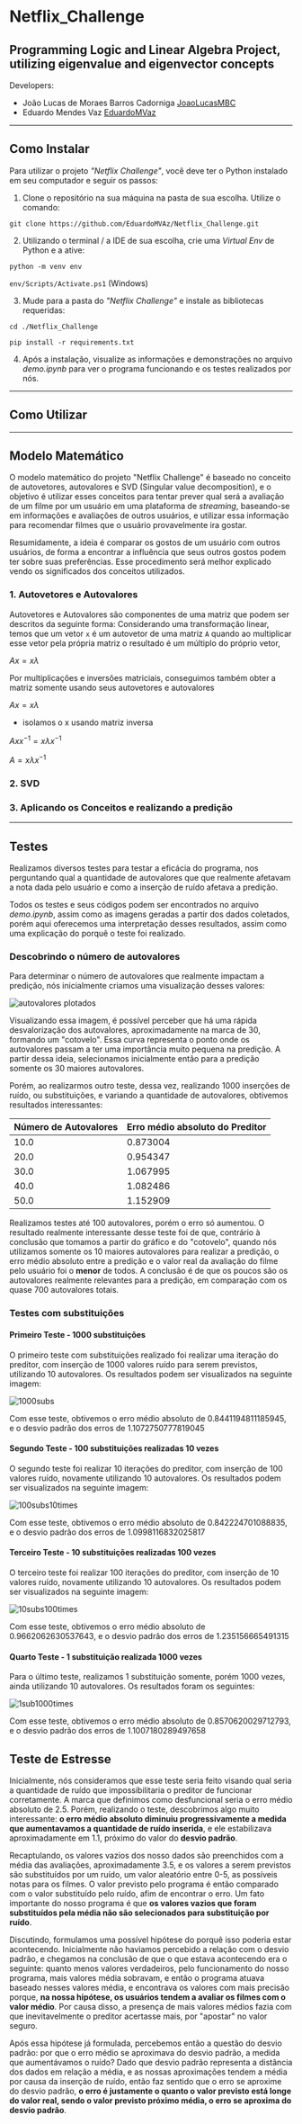 # Netflix_Challenge
## Programming Logic and Linear Algebra Project, utilizing eigenvalue and eigenvector concepts

Developers:

* João Lucas de Moraes Barros Cadorniga [JoaoLucasMBC](https://github.com/JoaoLucasMBC)  
* Eduardo Mendes Vaz [EduardoMVaz](https://github.com/EduardoMVAz)

---

## Como Instalar

Para utilizar o projeto <em>"Netflix Challenge"</em>, você deve ter o Python instalado em seu computador e seguir os passos:

1. Clone o repositório na sua máquina na pasta de sua escolha. Utilize o comando:

`git clone https://github.com/EduardoMVAz/Netflix_Challenge.git`

2. Utilizando o terminal / a IDE de sua escolha, crie uma *Virtual Env* de Python e a ative:

`python -m venv env`

`env/Scripts/Activate.ps1` (Windows)

3. Mude para a pasta do <em>"Netflix Challenge"</em> e instale as bibliotecas requeridas:

`cd ./Netflix_Challenge`

`pip install -r requirements.txt`

4. Após a instalação, visualize as informações e demonstrações no arquivo *demo.ipynb* para ver o programa funcionando e os testes realizados por nós.

--- 

## Como Utilizar

---

## Modelo Matemático

O modelo matemático do projeto "Netflix Challenge" é baseado no conceito de autovetores, autovalores e SVD (Singular value decomposition), e o objetivo é utilizar esses conceitos para tentar prever qual será a avaliação de um filme por um usuário em uma plataforma de _streaming_, baseando-se em informações e avaliações de outros usuários, e utilizar essa informação para recomendar filmes que o usuário provavelmente ira gostar.

Resumidamente, a ideia é comparar os gostos de um usuário com outros usuários, de forma a encontrar a influência que seus outros gostos podem ter sobre suas preferências. Esse procedimento será melhor explicado vendo os significados dos conceitos utilizados.

### 1. Autovetores e Autovalores

Autovetores e Autovalores são componentes de uma matriz que podem ser descritos da seguinte forma:
Considerando uma transformação linear, temos que um vetor `x` é um autovetor de uma matriz `A` quando ao multiplicar esse vetor pela própria matriz o resultado é um múltiplo do próprio vetor,

$Ax = x\lambda$

Por multiplicações e inversões matriciais, conseguimos também obter a matriz somente usando seus autovetores e autovalores

$Ax = x\lambda$

* isolamos o x usando matriz inversa

$Axx^{-1} = x\lambda x^{-1}$

$A = x\lambda x^{-1}$

### 2. SVD


### 3. Aplicando os Conceitos e realizando a predição

---

## Testes

Realizamos diversos testes para testar a eficácia do programa, nos perguntando qual a quantidade de autovalores que que realmente afetavam a nota dada pelo usuário e como a inserção de ruído afetava a predição.

Todos os testes e seus códigos podem ser encontrados no arquivo *demo.ipynb*, assim como as imagens geradas a partir dos dados coletados, porém aqui oferecemos uma interpretação desses resultados, assim como uma explicação do porquê o teste foi realizado.

### Descobrindo o número de autovalores

Para determinar o número de autovalores que realmente impactam a predição, nós inicialmente criamos uma visualização desses valores: 

![autovalores plotados](s.png)

Visualizando essa imagem, é possível perceber que há uma rápida desvalorização dos autovalores, aproximadamente na marca de 30, formando um "cotovelo". Essa curva representa o ponto onde os autovalores passam a ter uma importância muito pequena na predição. A partir dessa ideia, selecionamos inicialmente então para a predição somente os 30 maiores autovalores.

Porém, ao realizarmos outro teste, dessa vez, realizando 1000 inserções de ruído, ou substituições, e variando a quantidade de autovalores, obtivemos resultados interessantes:

| Número de Autovalores | Erro médio absoluto do Preditor |
| --- | --- |
|10.0 |	0.873004 |
|20.0 |	0.954347 |
|30.0	| 1.067995 |
|40.0	| 1.082486 |
|50.0	| 1.152909 |

Realizamos testes até 100 autovalores, porém o erro só aumentou. O resultado realmente interessante desse teste foi de que, contrário à conclusão que tomamos a partir do gráfico e do "cotovelo", quando nós utilizamos somente os 10 maiores autovalores para realizar a predição, o erro médio absoluto entre a predição e o valor real da avaliação do filme pelo usuário foi o **menor** de todos. A conclusão é de que os poucos são os autovalores realmente relevantes para a predição, em comparação com os quase 700 autovalores totais.

### Testes com substituições

#### Primeiro Teste - 1000 substituições

O primeiro teste com substituições realizado foi realizar uma iteração do preditor, com inserção de 1000 valores ruído para serem previstos, utilizando 10 autovalores.
Os resultados podem ser visualizados na seguinte imagem:


![1000subs](1000subs.png)

Com esse teste, obtivemos o erro médio absoluto de 0.8441194811185945, e o desvio padrão dos erros de 1.1072750777819045

#### Segundo Teste - 100 substituições realizadas 10 vezes

O segundo teste foi realizar 10 iterações do preditor, com inserção de 100 valores ruído, novamente utilizando 10 autovalores.
Os resultados podem ser visualizados na seguinte imagem:


![100subs10times](100subs10times.png)

Com esse teste, obtivemos o erro médio absoluto de 0.842224701088835, e o desvio padrão dos erros de 1.0998116832025817

#### Terceiro Teste - 10 substituições realizadas 100 vezes

O terceiro teste foi realizar 100 iterações do preditor, com inserção de 10 valores ruído, novamente utilizando 10 autovalores.
Os resultados podem ser visualizados na seguinte imagem:


![10subs100times](10subs100times.png)

Com esse teste, obtivemos o erro médio absoluto de 0.9662062630537643, e o desvio padrão dos erros de 1.235156665491315

#### Quarto Teste - 1 substituição realizada 1000 vezes

Para o último teste, realizamos 1 substituição somente, porém 1000 vezes, ainda utilizando 10 autovalores.
Os resultados foram os seguintes:


![1sub1000times](1sub1000times.png)

Com esse teste, obtivemos o erro médio absoluto de 0.8570620029712793, e o desvio padrão dos erros de 1.1007180289497658

## Teste de Estresse

Inicialmente, nós consideramos que esse teste seria feito visando qual seria a quantidade de ruído que impossibilitaria o preditor de funcionar corretamente. A marca que definimos como desfuncional seria o erro médio absoluto de 2.5. Porém, realizando o teste, descobrimos algo muito interessante: **o erro médio absoluto diminuiu progressivamente a medida que aumentavamos a quantidade de ruído inserida**, e ele estabilizava aproximadamente em 1.1, próximo do valor do **desvio padrão**.

Recaptulando, os valores vazios dos nosso dados são preenchidos com a média das avaliações, aproximadamente 3.5, e os valores a serem previstos são substituídos por um ruído, um valor aleatório entre 0-5, as possíveis notas para os filmes. O valor previsto pelo programa é então comparado com o valor substituído pelo ruído, afim de encontrar o erro. Um fato importante do nosso programa é que **os valores vazios que foram substituídos pela média não são selecionados para substituição por ruído**.

Discutindo, formulamos uma possível hipótese do porquê isso poderia estar acontecendo. Inicialmente não haviamos percebido a relação com o desvio padrão, e chegamos na conclusão de que o que estava acontecendo era o seguinte: quanto menos valores verdadeiros, pelo funcionamento do nosso programa, mais valores média sobravam, e então o programa atuava baseado nesses valores média, e encontrava os valores com mais precisão porque, **na nossa hipótese, os usuários tendem a avaliar os filmes com o valor médio**. Por causa disso, a presença de mais valores médios fazia com que inevitavelmente o preditor acertasse mais, por "apostar" no valor seguro.

Após essa hipótese já formulada, percebemos então a questão do desvio padrão: por que o erro médio se aproximava do desvio padrão, a medida que aumentávamos o ruído? Dado que desvio padrão representa a distância dos dados em relação a média, e as nossas aproximações tendem a média por causa da inserção de ruído, então faz sentido que o erro se aproxime do desvio padrão, **o erro é justamente o quanto o valor previsto está longe do valor real, sendo o valor previsto próximo média, o erro se aproxima do desvio padrão**.



